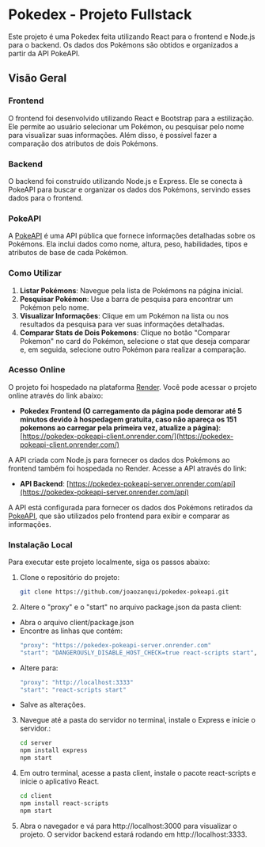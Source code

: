 # Pokedex - Projeto Fullstack

Este projeto é uma Pokedex feita utilizando React para o frontend e Node.js para o backend. Os dados dos Pokémons são obtidos e organizados a partir da API PokeAPI.

## Visão Geral

### Frontend

O frontend foi desenvolvido utilizando React e Bootstrap para a estilização. Ele permite ao usuário selecionar um Pokémon, ou pesquisar pelo nome para visualizar suas informações. Além disso, é possível fazer a comparação dos atributos de dois Pokémons.

### Backend

O backend foi construído utilizando Node.js e Express. Ele se conecta à PokeAPI para buscar e organizar os dados dos Pokémons, servindo esses dados para o frontend.

### PokeAPI

A [PokeAPI](https://pokeapi.co/) é uma API pública que fornece informações detalhadas sobre os Pokémons. Ela inclui dados como nome, altura, peso, habilidades, tipos e atributos de base de cada Pokémon.

### Como Utilizar

1. **Listar Pokémons**: Navegue pela lista de Pokémons na página inicial.
2. **Pesquisar Pokémon**: Use a barra de pesquisa para encontrar um Pokémon pelo nome.
3. **Visualizar Informações**: Clique em um Pokémon na lista ou nos resultados da pesquisa para ver suas informações detalhadas.
4. **Comparar Stats de Dois Pokemons**: Clique no botão "Comparar Pokemon" no card do Pokémon, selecione o stat que deseja comparar e, em seguida, selecione outro Pokémon para realizar a comparação.

### Acesso Online

O projeto foi hospedado na plataforma [Render](https://render.com/). Você pode acessar o projeto online através do link abaixo:

- **Pokedex Frontend (O carregamento da página pode demorar até 5 minutos devido à hospedagem gratuita, caso não apareça os 151 pokemons ao carregar pela primeira vez, atualize a página)**: [https://pokedex-pokeapi-client.onrender.com/](https://pokedex-pokeapi-client.onrender.com/)

A API criada com Node.js para fornecer os dados dos Pokémons ao frontend também foi hospedada no Render. Acesse a API através do link:

- **API Backend**: [https://pokedex-pokeapi-server.onrender.com/api](https://pokedex-pokeapi-server.onrender.com/api)

A API está configurada para fornecer os dados dos Pokémons retirados da [PokeAPI](https://pokeapi.co/), que são utilizados pelo frontend para exibir e comparar as informações.

### Instalação Local

Para executar este projeto localmente, siga os passos abaixo:

1. Clone o repositório do projeto:
   ```bash
   git clone https://github.com/joaozanqui/pokedex-pokeapi.git
2. Altere o "proxy" e o "start" no arquivo package.json da pasta client:
  - Abra o arquivo client/package.json
  - Encontre as linhas que contém:
    ``` bash
    "proxy": "https://pokedex-pokeapi-server.onrender.com"
    "start": "DANGEROUSLY_DISABLE_HOST_CHECK=true react-scripts start",
  - Altere para:
    ```bash
    "proxy": "http://localhost:3333"
    "start": "react-scripts start"
  - Salve as alterações.
3. Navegue até a pasta do servidor no terminal, instale o Express e inicie o servidor.:
    ```bash
    cd server
    npm install express
    npm start
    ```
4. Em outro terminal, acesse a pasta client, instale o pacote react-scripts e inicie o aplicativo React.
    ```bash
    cd client
    npm install react-scripts
    npm start
   ```
5. Abra o navegador e vá para http://localhost:3000 para visualizar o projeto. O servidor backend estará rodando em http://localhost:3333.
